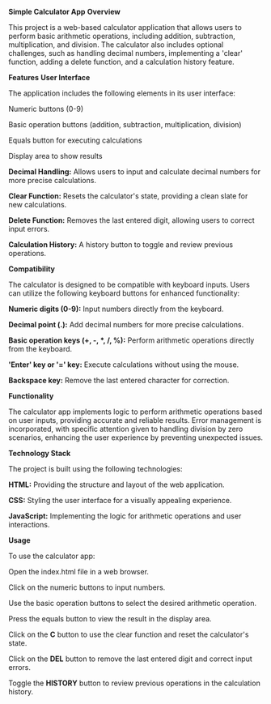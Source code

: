 **Simple Calculator App**
**Overview**

This project is a web-based calculator application that allows users to perform basic arithmetic operations, including addition, subtraction, multiplication, and division. The calculator also includes optional challenges, such as handling decimal numbers, implementing a 'clear' function, adding a delete function, and a calculation history feature.

**Features**
**User Interface**

The application includes the following elements in its user interface:

Numeric buttons (0-9)

Basic operation buttons (addition, subtraction, multiplication, division)

Equals button for executing calculations

Display area to show results

**Decimal Handling:** Allows users to input and calculate decimal numbers for more precise calculations.

**Clear Function:** Resets the calculator's state, providing a clean slate for new calculations.

**Delete Function:** Removes the last entered digit, allowing users to correct input errors.

**Calculation History:** A history button to toggle and review previous operations.

**Compatibility**

The calculator is designed to be compatible with keyboard inputs. Users can utilize the following keyboard buttons for enhanced functionality:

**Numeric digits (0-9):** Input numbers directly from the keyboard.

**Decimal point (.):** Add decimal numbers for more precise calculations.

**Basic operation keys (+, -, \*, /, %):** Perform arithmetic operations directly from the keyboard.

**'Enter' key or '=' key:** Execute calculations without using the mouse.

**Backspace key:** Remove the last entered character for correction.

**Functionality**

The calculator app implements logic to perform arithmetic operations based on user inputs, providing accurate and reliable results. Error management is incorporated, with specific attention given to handling division by zero scenarios, enhancing the user experience by preventing unexpected issues.

**Technology Stack**

The project is built using the following technologies:

**HTML:** Providing the structure and layout of the web application.

**CSS:** Styling the user interface for a visually appealing experience.

**JavaScript:** Implementing the logic for arithmetic operations and user interactions.

**Usage**

To use the calculator app:

Open the index.html file in a web browser.

Click on the numeric buttons to input numbers.

Use the basic operation buttons to select the desired arithmetic operation.

Press the equals button to view the result in the display area.

Click on the **C** button to use the clear function and reset the calculator's state.

Click on the **DEL** button to remove the last entered digit and correct input errors.

Toggle the **HISTORY** button to review previous operations in the calculation history.

